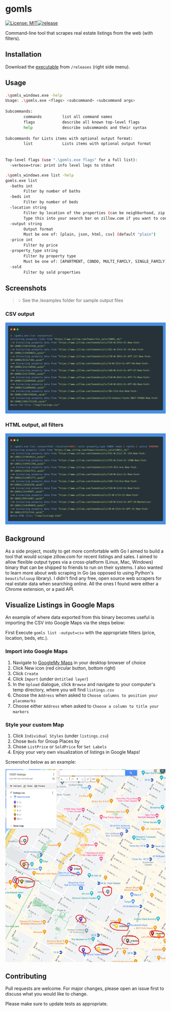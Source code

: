 # gomls

[![License:
MIT](https://img.shields.io/badge/License-MIT-blue.svg)](https://github.com/TsekNet/gomls/blob/master/LICENSE)[![release](https://github.com/TsekNet/gomls/actions/workflows/release.yml/badge.svg)](https://github.com/TsekNet/gomls/actions/workflows/release.yml)

Command-line tool that scrapes real estate listings from the web (with filters).

## Installation

Download the [executable](https://github.com/TsekNet/gomls/releases) from `/releases` (right side menu).

## Usage

```sh
.\gomls_windows.exe -help
Usage: .\gomls.exe <flags> <subcommand> <subcommand args>

Subcommands:
        commands         list all command names
        flags            describe all known top-level flags
        help             describe subcommands and their syntax

Subcommands for Lists items with optional output format:
        list             Lists items with optional output format


Top-level flags (use ".\gomls.exe flags" for a full list):
  -verbose=true: print info level logs to stdout
  ```

```sh
.\gomls_windows.exe list -help
gomls.exe list
  -baths int
        Filter by number of baths
  -beds int
        Filter by number of beds
  -location string
        Filter by location of the properties (can be neighborhood, zip code, etc.).
        Type this into your search bar on zillow.com if you want to confirm the format. (default "10001")
  -output string
        Output format
        Must be one of: [plain, json, html, csv] (default "plain")
  -price int
        Filter by price
  -property_type string
        Filter by property type
        Must be one of: [APARTMENT, CONDO, MULTI_FAMILY, SINGLE_FAMILY]
  -sold
        Filter by sold properties
```

## Screenshots

> 💡 See the /examples folder for sample output files

### CSV output

![CSV, no filter](media/csv.png)

### HTML output, all filters

![HTML with filter](media/html.png)

## Background

As a side project, mostly to get more comfortable with Go I aimed to build a tool that would scrape zillow.com for recent listings and sales. I aimed to allow flexible output types via a cross-platform (Linux, Mac, Windows) binary that can be shipped to friends to run on their systems. I also wanted to learn more about web scraping in Go (as opposed to using Python's `beautifulsoup` library). I didn't find any free, open source web scrapers for real estate data when searching online. All the ones I found were either a Chrome extension, or a paid API.

## Visualize Listings in Google Maps

An example of where data exported from this binary becomes useful is importing the CSV into Google Maps via the steps below:

First Execute `gomls list -output=csv` with the appropriate filters (price, location, beds, etc.).

### Import into Google Maps

1. Navigate to [GoogleMy Maps](https://www.google.com/maps/d/u/0/home?hl=en&hl=en) in your desktop browser of choice
1. Click New icon (red circular button, bottom right)
1. Click `Create`
1. Click `Import` (under `Untitled layer`)
1. In the `Upload` dialogue, click `Browse` and navigate to your computer's temp directory, where you will find `listings.csv`
1. Choose the `Address` when asked to `Choose columns to position your placemarks`
1. Choose either `Address` when asked to `Choose a column to title your markers`

### Style your custom Map

1. Click `Individual Styles` (under `listings.csv`)
1. Chose `Beds` for Group Places by
1. Chose `ListPrice` or `SoldPrice` for `Set Labels`
1. Enjoy your very own visualization of listings in Google Maps!

Screenshot below as an example:

![Custom Google Map](media/maps.png)

## Contributing

Pull requests are welcome. For major changes, please open an issue first to discuss what you would like to change.

Please make sure to update tests as appropriate.
